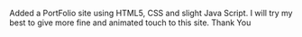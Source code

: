 Added a PortFolio site using HTML5, CSS and slight Java Script. I will try my best to give more fine and animated touch to this site.
Thank You
